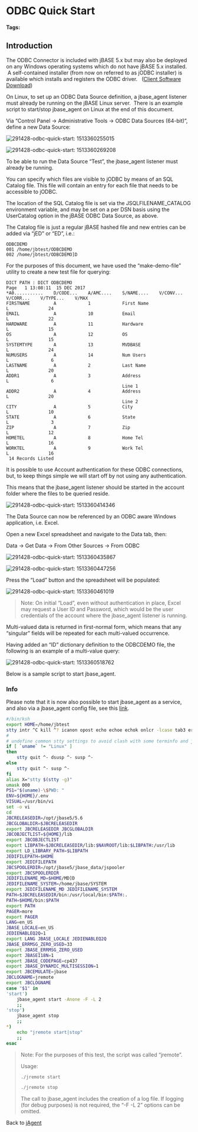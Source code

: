 # ODBC Quick Start

<PageHeader />

**Tags:**
<badge text='sql' vertical='middle' />
<badge text='odbc' vertical='middle' />

## Introduction

The ODBC Connector is included with jBASE 5.x but may also be deployed on any Windows operating systems which do not have jBASE 5.x installed.  A self-contained installer (from now on referred to as jODBC installer) is available which installs and registers the ODBC driver.   ([Client Software Download](https://zumasys.us8.list-manage.com/track/click?u=ed1011024b445ab7d2f0c1e6e&id=7aaa8beaa2&e=57befd976d))

On Linux, to set up an ODBC Data Source definition, a jbase\_agent listener must already be running on the jBASE Linux server.  There is an example script to start/stop jbase\_agent on Linux at the end of this document.

Via “Control Panel -&gt; Administrative Tools -&gt; ODBC Data Sources (64-bit)”, define a new Data Source:

![291428-odbc-quick-start: 1513360255015](./1513360255015.jpg)

![291428-odbc-quick-start: 1513360269208](./1513360269208.jpg)

To be able to run the Data Source “Test”, the jbase\_agent listener must already be running.

You can specify which files are visible to jODBC by means of an SQL Catalog file. This file will contain an entry for each file that needs to be accessible to jODBC.

The location of the SQL Catalog file is set via the JSQLFILENAME\_CATALOG environment variable, and may be set on a per DSN basis using the UserCatalog option in the jBASE ODBC Data Source, as above.

The Catalog file is just a regular jBASE hashed file and new entries can be added via “jED” or “ED”, i.e.:

```
ODBCDEMO
001 /home/jbtest/ODBCDEMO
002 /home/jbtest/ODBCDEMO]D
```

For the purposes of this document, we have used the “make-demo-file” utility to create a new test file for querying:

```
DICT PATH : DICT ODBCDEMO                                                                          Page   1 13:08:11  15 DEC 2017
*A0...........    D/CODE...    A/AMC....    S/NAME....    V/CONV...    V/CORR...    V/TYPE...    V/MAX
FIRSTNAME         A            1            First Name                              L               24
EMAIL             A            10           Email                                   L               22
HARDWARE          A            11           Hardware                                L               15
OS                A            12           OS                                      L               15
SYSTEMTYPE        A            13           MVDBASE                                 L               24
NUMUSERS          A            14           Num Users                               L                6
LASTNAME          A            2            Last Name                               L               20
ADDR1             A            3            Address                                 L                6
                                            Line 1
ADDR2             A            4            Address                                 L               20
                                            Line 2
CITY              A            5            City                                    L               10
STATE             A            6            State                                   L                3
ZIP               A            7            Zip                                     L               12
HOMETEL           A            8            Home Tel                                L               16
WORKTEL           A            9            Work Tel                                L               16
 14 Records Listed
```

It is possible to use Account authentication for these ODBC connections, but, to keep things simple we will start off by not using any authentication.

This means that the jbase\_agent listener should be started in the account folder where the files to be queried reside.

![291428-odbc-quick-start: 1513360414346](./1513360414346.jpg)

The Data Source can now be referenced by an ODBC aware Windows application, i.e. Excel.

Open a new Excel spreadsheet and navigate to the Data tab, then:

Data -&gt; Get Data -&gt; From Other Sources -&gt; From ODBC

![291428-odbc-quick-start: 1513360435867](./1513360435867.jpg)

![291428-odbc-quick-start: 1513360447256](./1513360447256.jpg)

Press the “Load” button and the spreadsheet will be populated:

![291428-odbc-quick-start: 1513360461019](./1513360461019.jpg)

> Note: On initial “Load”, even without authentication in place, Excel may request a User ID and Password, which would be the user credentials of the account where the jbase\_agent listener is running.

Multi-valued data is returned in first-normal form, which means that any “singular” fields will be repeated for each multi-valued occurrence.

Having added an “ID” dictionary definition to the ODBCDEMO file, the following is an example of a multi-value query:

![291428-odbc-quick-start: 1513360518762](./1513360518762.jpg)

Below is a sample script to start jbase\_agent.

### Info

Please note that it is now also possible to start jbase\_agent as a service, and also via a jbase\_agent config file, see this [link](./../jagent-administration).

``` bash
#/bin/ksh
export HOME=/home/jbtest
stty intr ^C kill ^? icanon opost echo echoe echok onlcr -lcase tab3 erase ^H
#
# undefine common stty settings to avoid clash with some terminfo and jed controls
if [ `uname` != "Linux" ]
then
    stty quit ^- dsusp ^- susp ^-
else
    stty quit ^- susp ^-
fi
alias X="stty $(stty -g)"
umask 000
PS1="$(uname)-\$PWD: "
ENV=${HOME}/.env
VISUAL=/usr/bin/vi
set -o vi
cd
JBCRELEASEDIR=/opt/jbase5/5.6
JBCGLOBALDIR=$JBCRELEASEDIR
export JBCRELEASEDIR JBCGLOBALDIR
JBCOBJECTLIST=${HOME}/lib
export JBCOBJECTLIST
export LIBPATH=$JBCRELEASEDIR/lib:$NAVROOT/lib:$LIBPATH:/usr/lib
export LD_LIBRARY_PATH=$LIBPATH
JEDIFILEPATH=$HOME
export JEDIFILEPATH
JBCSPOOLERDIR=/opt/jbase5/jbase_data/jspooler
export JBCSPOOLERDIR
JEDIFILENAME_MD=$HOME/MD]D
JEDIFILENAME_SYSTEM=/home/jbase/SYSTEM
export JEDIFILENAME_MD JEDIFILENAME_SYSTEM
PATH=$JBCRELEASEDIR/bin:/usr/local/bin:$PATH:.
PATH=$HOME/bin:$PATH
export PATH
PAGER=more
export PAGER
LANG=en_US
JBASE_LOCALE=en_US
JEDIENABLEQ2Q=1
export LANG JBASE_LOCALE JEDIENABLEQ2Q
JBASE_ERRMSG_ZERO_USED=33
export JBASE_ERRMSG_ZERO_USED
export JBASEI18N=1
export JBASE_CODEPAGE=cp437
export JBASE_DYNAMIC_MULTISESSION=1
export JBCEMULATE=jbase
JBCLOGNAME=jremote
export JBCLOGNAME
case "$1" in
'start')
    jbase_agent start -Anone -F -L 2
    ;;
'stop')
    jbase_agent stop
    ;;
*)
    echo "jremote start|stop"
    ;;
esac
```

> Note: For the purposes of this test, the script was called “jremote”.
>
> Usage:
>
>``` bash
> ./jremote start
> ```
> >
>``` bash
> ./jremote stop
> ```
>
> The call to jbase\_agent includes the creation of a log file. If logging (for debug purposes) is not required, the “-F -L 2” options can be omitted.

Back to [jAgent](./../README.md)
